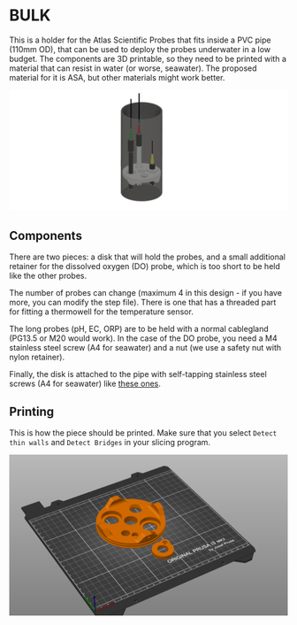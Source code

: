 # BULK

This is a holder for the Atlas Scientific Probes that fits inside a PVC pipe (110mm OD), that can be used to deploy the probes underwater in a low budget. The components are 3D printable, so they need to be printed with a material that can resist in water (or worse, seawater). The proposed material for it is ASA, but other materials might work better.

![](bulk_pipe.png)

## Components

There are two pieces: a disk that will hold the probes, and a small additional retainer for the dissolved oxygen (DO) probe, which is too short to be held like the other probes.

The number of probes can change (maximum 4 in this design - if you have more, you can modify the step file). There is one that has a threaded part for fitting a thermowell for the temperature sensor. 

The long probes (pH, EC, ORP) are to be held with a normal cablegland (PG13.5 or M20 would work). In the case of the DO probe, you need a M4 stainless steel screw  (A4 for seawater) and a nut (we use a safety nut with nylon retainer).

Finally, the disk is attached to the pipe with self-tapping stainless steel screws (A4 for seawater) like [these ones](https://es.rs-online.com/web/p/tornillos-autorroscantes/5221325).

## Printing

This is how the piece should be printed. Make sure that you select `Detect thin walls` and `Detect Bridges` in your slicing program.

![](printing.png)